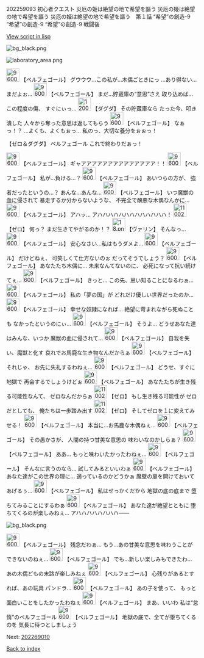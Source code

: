 202259093 初心者クエスト 災厄の姫は絶望の地で希望を謳う 災厄の姫は絶望の地で希望を謳う 災厄の姫は絶望の地で希望を謳う　第１話 “希望”の創造-9 “希望”の創造-9 “希望”の創造-9 戦闘後

[View script in lisp](../scripts/202259093.txt)

![bg_black.png](../images/backgrounds/bg_black.png)

![laboratory_area.png](../images/backgrounds/laboratory_area.png)

<img src="../images/units/960017.png" alt="960017.png" height="34"/>
【ベルフェゴール】
グウウウ…この私が…木偶ごときにっ
…あり得ない…
まだよぉ…

<img src="../images/units/960017.png" alt="960017.png" height="34"/>
【ベルフェゴール】
まだ…貯蔵庫の“意思”さえ
取り込めば…この程度の傷、
すぐにぃっ…

<img src="../images/units/1200641.png" alt="1200641.png" height="34"/>
【ダグダ】
その貯蔵庫なら
たった今、叩き潰した
人々から奪った意思は返してもらう

<img src="../images/units/960017.png" alt="960017.png" height="34"/>
【ベルフェゴール】
なぁっ！？
…よくも、よくもぉっ…
私のっ、大切な養分をぉぉっ！

【ゼロ＆ダグダ】
ベルフェゴール
これで終わりだぁっ！

<img src="../images/units/960017.png" alt="960017.png" height="34"/>
【ベルフェゴール】
ギャアアアアアアアアアアアアアア！！

<img src="../images/units/960017.png" alt="960017.png" height="34"/>
【ベルフェゴール】
私が…負ける…？

<img src="../images/units/960017.png" alt="960017.png" height="34"/>
【ベルフェゴール】
あいつらの方が、
強者だったというの…？
あんな…あんな…

<img src="../images/units/960017.png" alt="960017.png" height="34"/>
【ベルフェゴール】
いつ魔獣の血に侵されて
暴走するか分からないような、
不完全で醜悪な木偶なんかに…

<img src="../images/units/960017.png" alt="960017.png" height="34"/>
【ベルフェゴール】
アハッ…
アハハハハハハハハハハハハハ！

<img src="../images/units/1100211.png" alt="1100211.png" height="34"/>
【ゼロ】
何っ？
まだ生きてやがるのか！？

<img src="../images/units/18.png" alt="18.png" height="34"/>
【ヴァリン】
そんなっ…

<img src="../images/units/960017.png" alt="960017.png" height="34"/>
【ベルフェゴール】
安心なさい…私はもうダメよ…

<img src="../images/units/960017.png" alt="960017.png" height="34"/>
【ベルフェゴール】
だけどねぇ、
可笑しくて仕方ないのぉ
だってそうでしょう？

<img src="../images/units/960017.png" alt="960017.png" height="34"/>
【ベルフェゴール】
あなたたち木偶に…
未来なんてないのに、
必死になって抗い続けてぇ…

<img src="../images/units/960017.png" alt="960017.png" height="34"/>
【ベルフェゴール】
きっと…
この先、思い知ることになるわぁ…

<img src="../images/units/960017.png" alt="960017.png" height="34"/>
【ベルフェゴール】
私の「夢の国」が
どれだけ優しい世界だったのか…

<img src="../images/units/960017.png" alt="960017.png" height="34"/>
【ベルフェゴール】
幸せな奴隷になれば…
絶望に苛まれながら死ぬことも
なかったというのにぃ…

<img src="../images/units/960017.png" alt="960017.png" height="34"/>
【ベルフェゴール】
そうよ…
どうせあなた達はみんな、いつか
魔獣の血に侵されて…

<img src="../images/units/960017.png" alt="960017.png" height="34"/>
【ベルフェゴール】
自我を失い、魔獣と化す
哀れでお馬鹿な生き物なんだからぁ

<img src="../images/units/960017.png" alt="960017.png" height="34"/>
【ベルフェゴール】
それじゃ、
お先に失礼するわねぇ…

<img src="../images/units/960017.png" alt="960017.png" height="34"/>
【ベルフェゴール】
どうせ、すぐに地獄で
再会するでしょうけどぉ

<img src="../images/units/960017.png" alt="960017.png" height="34"/>
【ベルフェゴール】
あなたたちが生き残る可能性なんて、
ゼロなんだからぁ

<img src="../images/units/1100211.png" alt="1100211.png" height="34"/>
【ゼロ】
もし生き残る可能性が
ゼロだとしても、
俺たちは一歩踏み出す

<img src="../images/units/1100211.png" alt="1100211.png" height="34"/>
【ゼロ】
そしてゼロを１に変えてみせる！

<img src="../images/units/960017.png" alt="960017.png" height="34"/>
【ベルフェゴール】
本当に…お馬鹿な木偶ねぇ…

<img src="../images/units/960017.png" alt="960017.png" height="34"/>
【ベルフェゴール】
その愚かさが、
人間の持つ甘美な意思の
味わいなのかしらぁ？

<img src="../images/units/960017.png" alt="960017.png" height="34"/>
【ベルフェゴール】
ああ…
もっと味わいたかったわねぇ…

<img src="../images/units/960017.png" alt="960017.png" height="34"/>
【ベルフェゴール】
そんなに言うのなら…
試してみるといいわぁ

<img src="../images/units/960017.png" alt="960017.png" height="34"/>
【ベルフェゴール】
あなた達がこの世界の理に…
適っているのかどうかぁ
魔壁の扉を開けておいてあげるぅ…

<img src="../images/units/960017.png" alt="960017.png" height="34"/>
【ベルフェゴール】
私はせっかくだから
地獄の底の底まで
堕ちてみることにするわぁ

<img src="../images/units/960017.png" alt="960017.png" height="34"/>
【ベルフェゴール】
あなた達が絶望とともに
堕ちてくるのが楽しみねぇ…
アハハハハハハハハ――

![bg_black.png](../images/backgrounds/bg_black.png)

<img src="../images/units/960017.png" alt="960017.png" height="34"/>
【ベルフェゴール】
残念だわぁ…
もう…あの甘美な意思を味わうことが
できないのねぇ…

<img src="../images/units/960017.png" alt="960017.png" height="34"/>
【ベルフェゴール】
でも…新しい楽しみもできたわ…
あの木偶どもの末路が楽しみねぇ

<img src="../images/units/960017.png" alt="960017.png" height="34"/>
【ベルフェゴール】
心残りがあるとすれば、あの玩具
パンドラ…

<img src="../images/units/960017.png" alt="960017.png" height="34"/>
【ベルフェゴール】
あの子を使って、
もっと面白いことをしたかったわねぇ

<img src="../images/units/960017.png" alt="960017.png" height="34"/>
【ベルフェゴール】
まあ、いいわ
私は“怠惰”のベルフェゴール

<img src="../images/units/960017.png" alt="960017.png" height="34"/>
【ベルフェゴール】
地獄の底で、全てが堕ちてくるのを
気長に待つとしましょう


Next: [202269010](202269010.md)

[Back to index](index.md)
